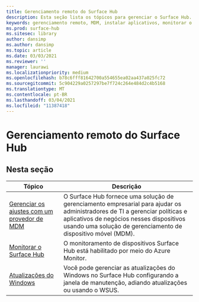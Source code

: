 ```yaml
---
title: Gerenciamento remoto do Surface Hub
description: Esta seção lista os tópicos para gerenciar o Surface Hub.
keywords: gerenciamento remoto, MDM, instalar aplicativos, monitorar o Surface Hub, Operations Management Suite, OMS
ms.prod: surface-hub
ms.sitesec: library
author: dansimp
ms.author: dansimp
ms.topic: article
ms.date: 03/03/2021
ms.reviewer: ''
manager: laurawi
ms.localizationpriority: medium
ms.openlocfilehash: b78c6fff81642700a554655ea02aa437a025fc72
ms.sourcegitcommit: 5c904229a0257297be7f724c264e484d2c4b5168
ms.translationtype: MT
ms.contentlocale: pt-BR
ms.lasthandoff: 03/04/2021
ms.locfileid: "11387418"
---
```

# <a name="remote-surface-hub-management"></a>Gerenciamento remoto do Surface Hub

## <a name="in-this-section"></a>Nesta seção

|Tópico | Descrição|
| ------ | --------------- |
| [Gerenciar os ajustes com um provedor de MDM]( https://technet.microsoft.com/itpro/surface-hub/manage-settings-with-mdm-for-surface-hub) | O Surface Hub fornece uma solução de gerenciamento empresarial para ajudar os administradores de TI a gerenciar políticas e aplicativos de negócios nesses dispositivos usando uma solução de gerenciamento de dispositivo móvel (MDM).|
| [Monitorar o Surface Hub](monitor-surface-hub.md) | O monitoramento de dispositivos Surface Hub está habilitado por meio do Azure Monitor.|
| [Atualizações do Windows](manage-windows-updates-for-surface-hub.md) | Você pode gerenciar as atualizações do Windows no Surface Hub configurando a janela de manutenção, adiando atualizações ou usando o WSUS.|

